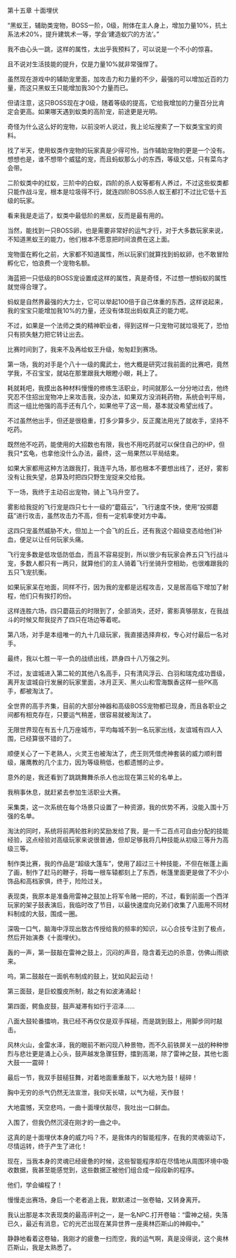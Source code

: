 第十五章 十面埋伏


“黑蚁王，辅助类宠物，BOSS一阶，0级，附体在主人身上，增加力量10%，抗土系法术20%，提升建筑术一等，学会‘建造蚁穴的方法’。”

我不由心头一跳，这样的属性，太出乎我预料了，可以说是一个不小的惊喜。

且不说对生活技能的提升，仅是力量10%就非常强悍了。

虽然现在游戏中的辅助宠里面，加攻击力和力量的不少，最强的可以增加近百的力量，而这只黑蚁王只能增加我30个力量而已。

但请注意，这只BOSS现在才0级，随着等级的提高，它给我增加的力量百分比肯定会更高。如果哪天遇到蚁类的高阶宠，前途更是光明。

奇怪为什么这么好的宠物，以前没听人说过，我上论坛搜索了一下蚁类宝宝的资料。

找了半天，使用蚁类作宠物的玩家真是少得可怜，当作辅助宠物的更是一个没有。想想也是，谁不想带个威猛的宠，而且蚂蚁那么小的东西，等级又低，只有菜鸟才会带。

二阶蚁类中的红蚁，三阶中的白蚁，四阶的杀人蚁等都有人养过，不过这些蚁类都只能作战斗宠，根本是垃圾得不行，就连四阶BOSS杀人蚁王都打不过比它低十五级的玩家。

看来我是走运了，蚁类中最低阶的黑蚁，反而是最有用的。

当然，能找到一只BOSS卵，也是需要非常好的运气才行，对于大多数玩家来说，不知道黑蚁王的能力，他们根本不愿意把时间浪费在这上面。

宠物蛋在孵化之前，大家都不知道属性，所以玩家们就算找到蚂蚁卵，也不敢冒险孵化它，怕浪费一个宠物名额。

海蓝把一只低级的BOSS宠设置成这样的属性，真是奇怪，不过想一想蚂蚁的属性就觉得合理了。

蚂蚁是自然界最强的大力士，它可以举起100倍于自己体重的东西，这样说起来，我的宝宝只能增加我10%的力量，还没有体现出蚂蚁真正的能力呢。

不过，如果是一个法师之类的精神职业者，得到这样一只宠物可就垃圾死了，恐怕只有损失魅力把它转让出去。

比赛时间到了，我来不及再给蚁王升级，匆匆赶到赛场。

第一场，我的对手是个八十一级的魔武士，他大概是研究过我前面的比赛吧，竟然学我，不召宝宝，就站在那里跟我大眼瞪小眼，耗上了。

耗就耗吧，我摸出各种材料慢慢的修练生活职业，时间就那么一分分地过去，他终究忍不住招出宠物冲上来攻击我，没办法，如果双方没消耗药物，系统会判平局，而这一组比他强的高手还有几个，如果他平了这一局，基本就没希望出线了。

不过虽然他出手，但还是很稳重，打多少算多少，反正魔法用光了就收手，坚持不吃药。

既然他不吃药，能使用的大招数也有限，我也不用吃药就可以保住自己的HP，但我只*玄龟，也拿他没什么办法，最终，这一局果然以平局结束。

如果大家都用这种方法跟我打，我连平九场，那也根本不要想出线了，还好，雾影没有让我失望，总算及时把四只野生宠捉来交给我。

下一场，我终于主动召出宠物，骑上飞马升空了。

雾影给我捉的飞行宠是四只七十一级的“蘑菇云”，飞行速度不快，使用“投掷蘑菇”进行攻击，虽然攻击力不高，但有一定机率使对方中毒。

这四只宠虽然威胁不大，但加上一个会飞的丘丘，还有我这个超级变态给他们补血，便足以让任何玩家头痛。

飞行宠多数是低攻低防低血，而且不容易捉到，所以很少有玩家会养五只飞行战斗宠，多数人都只有一两只，就算他们的主人骑着飞行坐骑升空相助，也很难跟我的五只飞宠抗衡。

如果玩家呆在地面，同样不行，因为我的宠都是远程攻击，又是居高临下增加了射程，他们只有挨打的份。

这样连胜六场，四只蘑菇云的时限到了，全部消失，还好，雾影真够朋友，在我战斗的时候又帮我捉齐了四只在场边等着呢。

第八场，对手是本组唯一的九十几级玩家，我直接选择弃权，专心对付最后一名对手。

最终，我以七胜一平一负的战绩出线，跻身四十八万强之列。

不过，友谊城进入第二轮的其他八名高手，只有清风浮云、白羽和瑞克成功晋级，离开友谊城自行发展的玩家里面，冰月正天、黑火山和雪海飘香这样一些PK高手，都被淘汰了。

全世界的高手齐集，目前的大部分神器和高级BOSS宠物都已现身，而且各职业之间都有相克存在，只要运气稍差，很容易就被淘汰了。

无限世界现在有五十几万座城市，平均每城不到一名玩家出线，友谊城有四人入围，已经算很不错的了。

顺便关心了一下老熟人，火灵王也被淘汰了，虎王则凭借虎神套装的威力顺利晋级，屠鹰教的几个主力，因为等级稍低，也都遗憾的止步。

意外的是，我还看到了跳跳舞舞杀杀人也出现在第三轮的名单上。

我稍事休息，就赶紧去参加生活职业大赛。

采集类，这一次系统在每个场景只设置了一种资源，我的优势不再，没能入围十万强的名单。

淘汰的同时，系统将前两轮胜利的奖励发给了我，是一千二百点可自由分配的技能经验，这点经验对高级玩家来说很普通，但却足够我将几种技能从初级三等升为高级三等。

制作类比赛，我的作品是“超级大篷车”，使用了超过三十种技能，不但在帐蓬上画了画，制作了赶马的鞭子，将每一根车辕都刻上了东西，帐篷里面更是做了不少小饰品和高档家俱，终于，险险过关。

表现类，我原本是准备用雷神之鼓加上将军令赌一把的，不过，看到前面一个西洋玩家的架子鼓表演后，我临时改了节目，以最快速度向兄弟们收集了八面用不同材料制成的大鼓，围成一圈。

深吸一口气，脑海中浮现出敖古传授给我的频率的知识，以心合技专注到了极点，然后开始演奏《十面埋伏》。

轰的一声，第一鼓敲在雷神之鼓上，沉闷的声音，隐含着无边的杀意，仿佛山雨欲来。

呜，第二鼓敲在一面帆布制成的鼓上，犹如风起云动！

第三面鼓，是巨蛟腹皮所制，敲之有如波涛涌起！

第四面，鳄鱼皮鼓，鼓声凝滞有如行于沼泽……

八面大鼓轮番擂响，我已经不再仅仅是双手挥槌，而是跳到鼓上，用脚步同时敲击。

风林火山，金雷水泽，我的眼前不断闪现八种景物，而不久前铁屏关一战的种种惨烈与悲壮更是涌上心头，鼓声越发急骤狂野，擂到高潮，除了雷神之鼓，其他七面大鼓一一震碎！

最后一节，我双手鼓槌狂舞，对着地面重重敲下，以大地为鼓！槌碎！

胸中无穷的杀气仍然无法宣泄，我仰天长啸，以气为槌，天作鼓！

大地震憾，天空悲呜，一曲十面埋伏敲尽，我吐出一口鲜血。

入围了，但我仍然沉浸在刚才的一曲之中。

这真的是十面埋伏本身的威力吗？不，是我体内的智能程序，在我的灵魂驱动下，尽情运转，终于产生了进化！

现在，当我本身的灵魂已经疲惫的时候，这些智能程序却在尽情地从周围环境中吸收数据，我甚至能感觉到，这些数据正被他们组合成一段段新的程序。

他们，学会编程了！

慢慢走出赛场，身后一个老者追上我，默默递过一张卷轴，又转身离开。

我认出那是本次表现类的最高评判之一，是一名NPC.打开卷轴：“雷神之槌，失落已久，最近有消息，它的光芒出现在某异世界一座奥林匹斯山的神殿中。”

静静地看着这卷轴，我刚才的疲惫一扫而空，我的运气啊，真是没得说，这个奥林匹斯山，我是太熟悉了。





